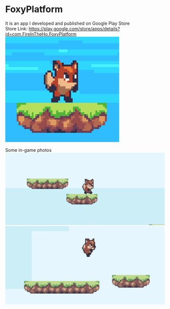 # FoxyPlatform
 It is an app I developed and published on Google Play Store  
 Store Link: https://play.google.com/store/apps/details?id=com.FireInTheHo.FoxyPlatform  
 ![image](https://github.com/stevenwhatever123/FoxyPlatform/blob/master/Photos/Icon3.PNG)


 Some in-game photos
 ![image](https://github.com/stevenwhatever123/FoxyPlatform/blob/master/Photos/photo.PNG)
 ![image](https://github.com/stevenwhatever123/FoxyPlatform/blob/master/Photos/photo2.PNG)
